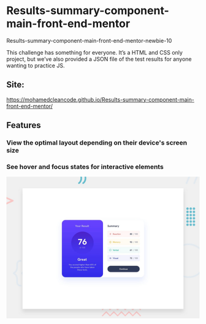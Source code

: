 # Results-summary-component-main-front-end-mentor

Results-summary-component-main-front-end-mentor-newbie-10

This challenge has something for everyone. It’s a HTML and CSS only project, but we’ve also provided a JSON file of the test results for anyone wanting to practice JS.

## Site: 
https://mohamedcleancode.github.io/Results-summary-component-main-front-end-mentor/

## Features

### View the optimal layout depending on their device's screen size
### See hover and focus states for interactive elements

![Getting Started](./design/desktop-preview.jpg)
